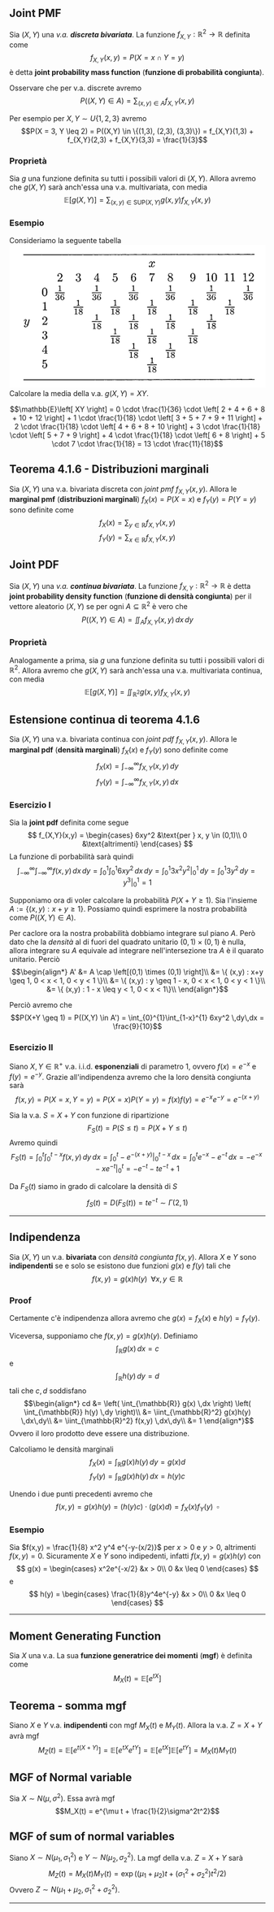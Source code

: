 ## Joint PMF
Sia $(X,Y)$ una *v.a. **discreta bivariata***.
La funzione $f_{X,Y}: \mathbb{R}^2 \to \mathbb{R}$ definita come
$$f_{X,Y}(x,y) = P(X = x \cap Y = y)$$
è detta **joint probability mass function** (**funzione di probabilità congiunta**).

Osservare che per v.a. discrete avremo
$$P((X,Y) \in A) = \sum_{(x,y) \in A}f_{X,Y}(x,y)$$

Per esempio per $X,Y \sim U\{1,2,3\}$ avremo
$$P(X = 3, Y \leq 2) = P((X,Y) \in \{(1,3), (2,3), (3,3)\}) = f_{X,Y}(1,3) + f_{X,Y}(2,3) + f_{X,Y}(3,3) = \frac{1}{3}$$
### Proprietà
Sia $g$ una funzione definita su tutti i possibili valori di $(X,Y)$.
Allora avremo che $g(X,Y)$ sarà anch'essa una v.a. multivariata, con media
$$\mathbb{E}\left[ g(X,Y) \right] = \sum_{(x,y) \in \text{SUP}(X,Y)}g(x,y)f_{X,Y}(x,y)$$



### Esempio
Consideriamo la seguente tabella
![|500](img/isti-01-1.png)
Calcolare la media della v.a. $g(X,Y) = XY$.

$$\mathbb{E}\left[ XY \right] = 0 \cdot \frac{1}{36} \cdot \left[ 2 + 4 + 6 + 8 + 10 + 12 \right] + 1 \cdot \frac{1}{18} \cdot \left[ 3 + 5 + 7 + 9 + 11 \right] + 2 \cdot \frac{1}{18} \cdot \left[ 4 + 6 + 8 + 10 \right] + 3 \cdot \frac{1}{18} \cdot \left[ 5 + 7 + 9 \right] + 4 \cdot \frac{1}{18} \cdot \left[ 6 + 8 \right] + 5 \cdot 7 \cdot \frac{1}{18} = 13 \cdot \frac{11}{18}$$

## Teorema 4.1.6 - Distribuzioni marginali
Sia $(X,Y)$ una v.a. bivariata discreta con *joint pmf* $f_{X,Y}(x,y)$.
Allora le **marginal pmf** (**distribuzioni marginali**) $f_X(x) = P(X = x)$ e $f_Y(y) = P(Y = y)$ sono definite come
$$f_X(x) = \sum_{y \in \mathbb{R}} f_{X,Y}(x,y)$$
$$f_Y(y) = \sum_{x \in \mathbb{R}} f_{X,Y}(x,y)$$
## Joint PDF
Sia $(X,Y)$ una *v.a. **continua bivariata***.
La funzione $f_{X,Y}: \mathbb{R}^2 \to \mathbb{R}$ è detta **joint probability density function** (**funzione di densità congiunta**) per il vettore aleatorio $(X,Y)$ se per ogni $A \subseteq \mathbb{R}^2$ è vero che
$$P((X,Y) \in A) = \iint_A f_{X,Y}(x,y) \, dx \, dy$$
### Proprietà
Analogamente a prima, sia $g$ una funzione definita su tutti i possibili valori di $\mathbb{R}^2$.
Allora avremo che $g(X,Y)$ sarà anch'essa una v.a. multivariata continua, con media
$$\mathbb{E}\left[ g(X,Y) \right] = \iint_{\mathbb{R}^2}g(x,y)f_{X,Y}(x,y)$$
## Estensione continua di teorema 4.1.6
Sia $(X,Y)$ una v.a. bivariata continua con *joint pdf* $f_{X,Y}(x,y)$.
Allora le **marginal pdf** (**densità marginali**) $f_X(x)$ e $f_Y(y)$ sono definite come
$$f_X(x) = \int_{-\infty}^{\infty} f_{X,Y}(x,y) \, dy$$
$$f_Y(y) = \int_{-\infty}^{\infty} f_{X,Y}(x,y) \, dx$$

### Esercizio I
Sia la **joint pdf** definita come segue
$$
f_{X,Y}(x,y) = \begin{cases}
6xy^2 &\text{per } x, y \in (0,1)\\
0 &\text{altrimenti}
\end{cases}
$$
La funzione di porbabilità sarà quindi
$$
\int_{-\infty}^{\infty}\int_{-\infty}^{\infty}f(x,y) \,dx\,dy =
\int_{0}^{1}\int_{0}^{1}6xy^2 \,dx\,dy =
\int_{0}^{1}3x^2y^2 \Big\vert_0^1\,dy =
\int_{0}^{1}3y^2\,dy = y^3 \Big\vert_0^1 = 1
$$

Supponiamo ora di voler calcolare la probabilità $P(X+Y \geq 1)$.
Sia l'insieme $A := \{(x,y): x+y \geq 1\}$.
Possiamo quindi esprimere la nostra probabilità come $P((X,Y) \in A)$.

Per caclore ora la nostra probabilità dobbiamo integrare sul piano $A$.
Però dato che la *densità* al di fuori del quadrato unitario $(0,1) \times (0,1)$ è nulla, allora integrare su $A$ equivale ad integrare nell'intersezione tra $A$ è il quarato unitario.
Perciò
$$\begin{align*}
A'
&= A \cap \left[(0,1) \times (0,1) \right]\\
&= \{ (x,y) : x+y \geq 1, 0 < x < 1, 0 < y < 1 \}\\
&= \{ (x,y) : y \geq 1 - x, 0 < x < 1, 0 < y < 1 \}\\
&= \{ (x,y) : 1 - x \leq y < 1, 0 < x < 1\}\\
\end{align*}$$

Perciò avremo che
$$P(X+Y \geq 1) = P((X,Y) \in A') = \int_{0}^{1}\int_{1-x}^{1} 6xy^2 \,dy\,dx = \frac{9}{10}$$
### Esercizio II
Siano $X,Y \in \mathbb{R}^+$ v.a. i.i.d. **esponenziali** di parametro 1, ovvero $f(x) = e^{-x}$ e $f(y) = e^{-y}$.
Grazie all'indipendenza avremo che la loro densità congiunta sarà
$$f(x,y) = P(X=x, Y=y) = P(X = x)P(Y=y) = f(x)f(y) = e^{-x}e^{-y} = e^{-(x+y)}$$

Sia la v.a. $S=X+Y$ con funzione di ripartizione
$$F_S(t) = P(S \leq t) = P(X+Y \leq t)$$
Avremo quindi
$$F_S(t) = \int_{0}^{t}\int_{0}^{t-x} f(x,y) \,dy\,dx = \int_0^t -e^{-(x+y)} \Big\vert_0^{t-x} \,dx = \int_0^t e^{-x} - e^{-t} \,dx = -e^{-x} -xe^{-t} \Big\vert_0^t = -e^{-t} - te^{-t} + 1$$

Da $F_S(t)$ siamo in grado di calcolare la densità di $S$
$$f_S(t) = D(F_S(t)) = te^{-t} \sim \Gamma(2,1)$$

-------------------
## Indipendenza
Sia $(X,Y)$ un v.a. **bivariata** con *densità congiunta* $f(x,y)$.
Allora $X$ e $Y$ sono **indipendenti** se e solo se esistono due funzioni $g(x)$ e $f(y)$ tali che
$$f(x,y) = g(x) h(y) \;\; \forall x,y \in \mathbb{R}$$
### Proof
Certamente c'è indipendenza allora avremo che $g(x) = f_X(x)$ e $h(y) = f_Y(y)$.

Viceversa, supponiamo che $f(x,y) = g(x)h(y)$.
Definiamo $$\int_{\mathbb{R}} g(x) \,dx = c$$ e $$\int_{\mathbb{R}} h(y) \,dy = d$$ tali che $c,d$ soddisfano
$$\begin{align*}
cd
&= \left( \int_{\mathbb{R}} g(x) \,dx \right) \left( \int_{\mathbb{R}} h(y) \,dy \right)\\
&= \iint_{\mathbb{R}^2} g(x)h(y) \,dx\,dy\\
&= \iint_{\mathbb{R}^2} f(x,y) \,dx\,dy\\
&= 1
\end{align*}$$
Ovvero il loro prodotto deve essere una distribuzione.

Calcoliamo le densità marginali
$$f_X(x) = \int_{\mathbb{R}} g(x)h(y) \, dy = g(x)d$$
$$f_Y(y) = \int_{\mathbb{R}} g(x)h(y) \, dx = h(y)c$$

Unendo i due punti precedenti avremo che
$$f(x,y) = g(x)h(y) = (h(y)c) \cdot (g(x)d) = f_X(x)f_Y(y) \;\;\square$$

### Esempio
Sia $f(x,y) = \frac{1}{8} x^2 y^4 e^{-y-(x/2)}$ per $x >0$ e $y>0$, altrimenti $f(x,y) = 0$.
Sicuramente $X$ e $Y$ sono indipedenti, infatti $f(x,y) = g(x)h(y)$ con
$$
g(x) = \begin{cases}
x^2e^{-x/2} &x > 0\\
0 &x \leq 0
\end{cases}
$$
e
$$
h(y) = \begin{cases}
\frac{1}{8}y^4e^{-y} &x > 0\\
0 &x \leq 0
\end{cases}
$$

------------------------------
## Moment Generating Function
Sia $X$ una v.a.
La sua **funzione generatrice dei momenti** (**mgf**) è definita come
$$M_X(t) = \mathbb{E} \left[ e^{tX} \right]$$
## Teorema - somma mgf
Siano $X$ e $Y$ v.a. **indipendenti** con mgf $M_X(t)$ e $M_Y(t)$.
Allora la v.a. $Z=X+Y$ avrà mgf
$$M_Z(t) = \mathbb{E} \left[ e^{t(X+Y)} \right] = \mathbb{E} \left[ e^{tX} e^{tY} \right] = \mathbb{E} \left[ e^{tX} \right]\mathbb{E} \left[ e^{tY} \right] = M_X(t)M_Y(t)$$

## MGF of Normal variable
Sia $X \sim N(\mu, \sigma^2)$.
Essa avrà mgf
$$M_X(t) = e^{\mu t + \frac{1}{2}\sigma^2t^2}$$
## MGF of sum of normal variables
Siano $X \sim N(\mu_1, \sigma_1^2)$  e $Y \sim N(\mu_2, \sigma_2^2)$.
La mgf della v.a. $Z = X+Y$ sarà
$$M_Z(t) = M_X(t)M_Y(t) = \exp((\mu_1+\mu_2)t + (\sigma_1^2 + \sigma_2^2)t^2/2)$$
Ovvero $Z \sim N(\mu_1+\mu_2, \sigma_1^2+\sigma_2^2)$.

----------------------------
